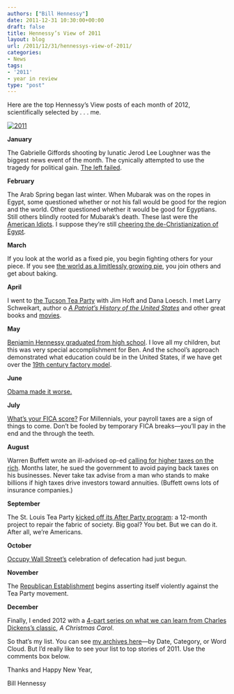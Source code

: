 ```yaml
---
authors: ["Bill Hennessy"]
date: 2011-12-31 10:30:00+00:00
draft: false
title: Hennessy’s View of 2011
layout: blog
url: /2011/12/31/hennessys-view-of-2011/
categories:
- News
tags:
- '2011'
- year in review
type: "post"
---
```


Here are the top Hennessy’s View posts of each month of 2012, scientifically selected by . . . me.

[![2011](https://hennessysview.com/wp-content/uploads/2011/12/2011_thumb.jpg)
](https://hennessysview.com/wp-content/uploads/2011/12/2011.jpg)

**January**

The Gabrielle Giffords shooting by lunatic Jerod Lee Loughner was the biggest news event of the month. The cynically attempted to use the tragedy for political gain. [The left failed](https://hennessysview.com/press/a-turning-tide-swamps-all-lefties/).

**February**

The Arab Spring began last winter. When Mubarak was on the ropes in Egypt, some questioned whether or not his fall would be good for the region and the world. Other questioned whether it would be good for Egyptians. Still others blindly rooted for Mubarak’s death. These last were the [American Idiots](https://hennessysview.com/foreign-relations/american-idiots/). I suppose they’re still [cheering the de-Christianization of Egypt](https://www.almasryalyoum.com/en/node/499187).

**March**

If you look at the world as a fixed pie, you begin fighting others for your piece. If you see [the world as a limitlessly growing pie](https://hennessysview.com/tea-party/growing-the-pie/), you join others and get about baking. 

**April**

I went to [the Tucson Tea Party](https://hennessysview.com/tea-party/tucson/) with Jim Hoft and Dana Loesch. I met Larry Schweikart, author o _[A Patriot’s History of the United States](https://www.patriotshistoryusa.com/)_ and other great books and [movies](https://www.rockinthewall.com/). 

**May**

[Benjamin Hennessy graduated from high school](https://hennessysview.com/living/whos-lucky/). I love all my children, but this was very special accomplishment for Ben. And the school’s approach demonstrated what education could be in the United States, if we have get over the [19th century factory model](https://www.youtube.com/watch?v=Ea5IgyVd3_U). 

**June**

[Obama made it worse.](https://hennessysview.com/economics-and-economy/obama-makes-it-worse/)

**July**

[What’s your FICA score?](https://hennessysview.com/economics-and-economy/whats-your-fica-score/) For Millennials, your payroll taxes are a sign of things to come. Don’t be fooled by temporary FICA breaks—you’ll pay in the end and the through the teeth.

**August**

Warren Buffett wrote an ill-advised op-ed [calling for higher taxes on the rich](https://hennessysview.com/limited-government/5-ways-warren-buffett-can-take-personal-responsibility-and-stop-relying-on-government-to-solve-his-problems/). Months later, he sued the government to avoid paying back taxes on his businesses. Never take tax advise from a man who stands to make billions if high taxes drive investors toward annuities. (Buffett owns lots of insurance companies.)

**September**

The St. Louis Tea Party [kicked off its After Party program](https://hennessysview.com/tea-party/its-all-your-fault/): a 12-month project to repair the fabric of society. Big goal? You bet. But we can do it. After all, we’re Americans.

**October**

[Occupy Wall Street’s](https://hennessysview.com/tea-party/warning-to-tea-party-think-before-you-speak/) celebration of defecation had just begun. 

**November**

The [Republican Establishment](https://hennessysview.com/latest/why-cant-the-establishment-fix-americas-problems/) begins asserting itself violently against the Tea Party movement. 

**December**

Finally, I ended 2012 with a [4-part series on what we can learn from Charles Dickens’s classic](https://hennessysview.com/latest/what-scrooge-teaches-millennials/), _A Christmas Carol_.

So that’s my list. You can see [my archives here](https://hennessysview.com/archives)—by Date, Category, or Word Cloud. But I’d really like to see your list to top stories of 2011. Use the comments box below. 

Thanks and Happy New Year,

Bill Hennessy

